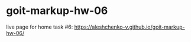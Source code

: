 # goit-markup-hw-06

live page for home task #6: https://aleshchenko-v.github.io/goit-markup-hw-06/
